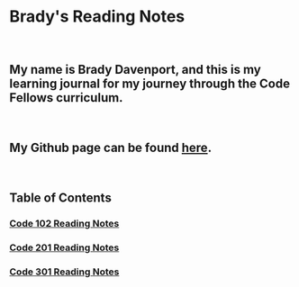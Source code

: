 # Brady's Reading Notes

<br>

## My name is Brady Davenport, and this is my learning journal for my journey through the Code Fellows curriculum.

<br>

## My Github page can be found [here](https://github.com/bradydavenport).

<br>

## Table of Contents

### [Code 102 Reading Notes](brady.davenport.github.io/readingnotes)

### [Code 201 Reading Notes](brady.davenport.github.io/readingnotes)

### [Code 301 Reading Notes](brady.davenport.github.io/readingnotes)

